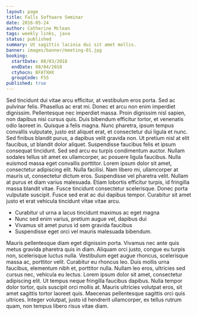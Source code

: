 ```yaml
---
layout: page
title: Falls Software Seminar
date: 2016-05-24
author: Catherine Mclean
tags: weekly links, java
status: published
summary: Ut sagittis lacinia dui sit amet mollis.
banner: images/banner/meeting-01.jpg
booking:
  startDate: 08/03/2018
  endDate: 08/04/2018
  ctyhocn: BFATXHX
  groupCode: FSS
published: true
---
```

Sed tincidunt dui vitae arcu efficitur, at vestibulum eros porta. Sed ac pulvinar felis. Phasellus ac erat mi. Donec et arcu non enim imperdiet dignissim. Pellentesque nec imperdiet massa. Proin dignissim nisl sapien, non dapibus nisi cursus quis. Duis bibendum efficitur tortor, et venenatis odio laoreet in. Quisque a felis magna. Nunc pharetra, ipsum tempus convallis vulputate, justo est aliquet erat, et consectetur dui ligula et nunc. Sed finibus blandit purus, a dapibus velit gravida non. Ut pretium nisl at elit faucibus, ut blandit dolor aliquet. Suspendisse faucibus felis et ipsum consequat tincidunt. Sed sed arcu eu turpis condimentum auctor. Nullam sodales tellus sit amet ex ullamcorper, ac posuere ligula faucibus. Nulla euismod massa eget convallis porttitor.
Lorem ipsum dolor sit amet, consectetur adipiscing elit. Nulla facilisi. Nam libero mi, ullamcorper at mauris ut, consectetur dictum eros. Suspendisse vel pharetra velit. Nullam at purus et diam varius malesuada. Etiam lobortis efficitur turpis, id fringilla massa blandit vitae. Fusce tincidunt consectetur scelerisque. Donec porta vulputate suscipit. Fusce sed erat ac dui dapibus tempor. Curabitur sit amet justo et erat vehicula tincidunt vitae vitae arcu.

* Curabitur ut urna a lacus tincidunt maximus ac eget magna
* Nunc sed enim varius, pretium augue vel, dapibus dui
* Vivamus sit amet purus id sem gravida faucibus
* Suspendisse eget orci vel mauris malesuada bibendum.

Mauris pellentesque diam eget dignissim porta. Vivamus nec ante quis metus gravida pharetra quis in diam. Aliquam orci justo, congue eu turpis non, scelerisque luctus nulla. Vestibulum eget augue rhoncus, scelerisque massa ac, porttitor velit. Curabitur eu rhoncus leo. Duis mollis urna faucibus, elementum nibh et, porttitor nulla. Nullam leo eros, ultricies sed cursus nec, vehicula eu lectus. Lorem ipsum dolor sit amet, consectetur adipiscing elit. Ut tempus neque fringilla faucibus dapibus. Nulla tempor dolor tortor, quis suscipit orci mollis at. Mauris ultricies volutpat eros, sit amet sagittis tortor laoreet quis. Maecenas pellentesque sagittis orci quis ultrices. Integer volutpat, justo id hendrerit ullamcorper, ex tellus rutrum quam, non tempus libero risus vitae diam.
